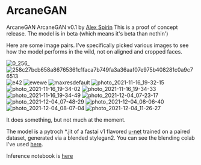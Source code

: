 # ArcaneGAN
ArcaneGAN
ArcaneGAN v0.1 by [Alex Spirin](https://twitter.com/devdef)
This is a proof of concept release. The model is in beta (which means it's beta than nothin')

Here are some image pairs. I've specifically picked various images to see how the model performs in the wild, not on aligned and cropped faces.

![0_256_](https://user-images.githubusercontent.com/11751592/144793668-be43ba18-a8c3-4b37-ba95-fc7bf56c5648.jpg)
![258c27bcb658a86765361c1faca7b749fa3a36aaf07e975b408281c0a9c76513](https://user-images.githubusercontent.com/11751592/144793712-11f7438f-0f14-4a50-bae6-673a1461ba71.jpg)
![e42](https://user-images.githubusercontent.com/11751592/144793847-121d6c17-f2a2-484d-a2ed-35f53f27197c.jpg)
![ewewe](https://user-images.githubusercontent.com/11751592/144793886-e3063e9c-fcb7-4570-82cb-0bcc3bc42b58.jpg)
![maxresdefault](https://user-images.githubusercontent.com/11751592/144793912-c58ff819-1f13-4bf8-89da-643fe08889fa.jpg)
![photo_2021-11-16_19-32-15](https://user-images.githubusercontent.com/11751592/144793930-e85dcd44-3417-4bff-b170-e6b39a2f57ca.jpg)
![photo_2021-11-16_19-34-02](https://user-images.githubusercontent.com/11751592/144793943-63bdecf1-c5e0-4b05-8f31-0dd14fd8c124.jpg)
![photo_2021-11-16_19-34-33](https://user-images.githubusercontent.com/11751592/144793967-bdc73e78-abe9-4678-86cf-7fd71545963f.jpg)
![photo_2021-11-16_19-34-49](https://user-images.githubusercontent.com/11751592/144793979-c03216a1-414f-41c5-8f46-492d9be09d40.jpg)
![photo_2021-12-04_07-23-17](https://user-images.githubusercontent.com/11751592/144794058-1404130d-847b-4e3e-b66f-22e859c57666.jpg)
![photo_2021-12-04_07-48-29](https://user-images.githubusercontent.com/11751592/144794159-19d48ac0-79f2-4cc2-867b-fafb4acb9191.jpg)
![photo_2021-12-04_08-06-40](https://user-images.githubusercontent.com/11751592/144794243-b64b2cf9-2032-4022-9a34-94d65b283566.jpg)
![photo_2021-12-04_08-07-04](https://user-images.githubusercontent.com/11751592/144794253-600c0bc4-5176-4142-81d5-e389aaf1e917.jpg)
![photo_2021-12-04_11-26-27](https://user-images.githubusercontent.com/11751592/144794261-b6f868ca-8dfb-4ea2-9e60-66cf683b2569.jpg)


It does something, but not much at the moment. 

The model is a pytroch *.jit of a fastai v1 flavored [u-net](https://fastai1.fast.ai/vision.models.unet.html) trained on a paired dataset, generated via a blended stylegan2. You can see the blending colab I've used [here](https://github.com/Sxela/stylegan3_blending). 

Inference notebook is [here](https://colab.research.google.com/drive/1r1hhciakk5wHaUn1eJk7TP58fV9mjy_W?usp=sharing)
